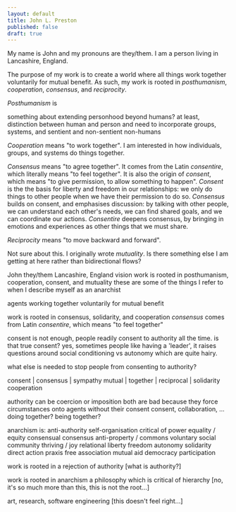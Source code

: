 ```yaml
---
layout: default
title: John L. Preston
published: false
draft: true
---
```


<!-- sans-serif font -->

<!-- photo of me, circle crop -->

My name is John and my pronouns are they/them. I am a person living in Lancashire, England.

The purpose of my work is to create a world where all things work together voluntarily for mutual benefit. As such, my work is rooted in _posthumanism_, _cooperation_, _consensus_, and _reciprocity_.

_Posthumanism_ is

something about extending personhood beyond humans?
at least, distinction between human and person and need to incorporate groups, systems, and sentient and non-sentient non-humans

_Cooperation_ means "to work together". I am interested in how individuals, groups, and systems do things together.

_Consensus_ means "to agree together". It comes from the Latin _consentire_, which literally means "to feel together". It is also the origin of _consent_, which means "to give permission, to allow something to happen". _Consent_ is the the basis for liberty and freedom in our relationships: we only do things to other people when we have their permission to do so. _Consensus_ builds on consent, and emphasises discussion: by talking with other people, we can understand each other's needs, we can find shared goals, and we can coordinate our actions. _Consentire_ deepens consensus, by bringing in emotions and experiences as other things that we must share.




_Reciprocity_ means "to move backward and forward".

Not sure about this. I originally wrote _mutuality_. Is there something else I am getting at here rather than bidirectional flows?








John
they/them
Lancashire, England
vision
work is rooted in posthumanism, cooperation, consent, and mutuality
these are some of the things I refer to when I describe myself as an anarchist












agents
working together
voluntarily
for mutual benefit










work is rooted in consensus, solidarity, and cooperation
_consensus_ comes from Latin _consentire_, which means "to feel together"
















consent is not enough, people readily consent to authority all the time. is that true consent? yes, sometimes people like having a 'leader', it raises questions around social conditioning vs autonomy which are quite hairy.

what else is needed to stop people from consenting to authority?

consent | consensus | sympathy
mutual | together | reciprocal | solidarity
cooperation






authority can be coercion or imposition
both are bad because they force circumstances onto agents without their consent
consent, collaboration, ... doing together? being together?


anarchism is:
anti-authority
self-organisation
critical of power
equality / equity
consensual
consensus
anti-property / commons
voluntary
social
community
thriving / joy
relational
liberty
freedom
autonomy
solidarity
direct action
praxis
free association
mutual aid
democracy
participation











work is rooted in a rejection of authority [what is authority?]






work is rooted in anarchism
a philosophy which is critical of hierarchy [no, it's so much more than this, this is not the root...]





art, research, software engineering [this doesn't feel right...]

